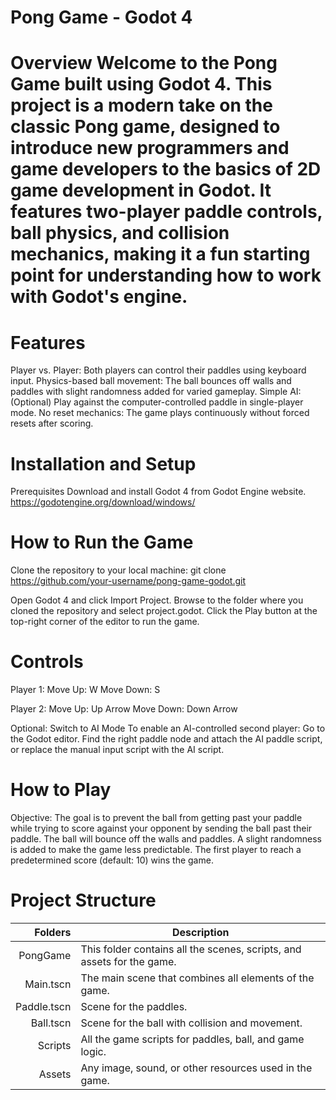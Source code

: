 # Pong Game - Godot 4
# Overview Welcome to the Pong Game built using Godot 4. This project is a modern take on the classic Pong game, designed to introduce new programmers and game developers to the basics of 2D game development in Godot. It features two-player paddle controls, ball physics, and collision mechanics, making it a fun starting point for understanding how to work with Godot's engine.

# Features
Player vs. Player: Both players can control their paddles using keyboard input.
Physics-based ball movement: The ball bounces off walls and paddles with slight randomness added for varied gameplay.
Simple AI: (Optional) Play against the computer-controlled paddle in single-player mode.
No reset mechanics: The game plays continuously without forced resets after scoring.

# Installation and Setup
Prerequisites
Download and install Godot 4 from Godot Engine website.
https://godotengine.org/download/windows/

# How to Run the Game
Clone the repository to your local machine:
git clone https://github.com/your-username/pong-game-godot.git

Open Godot 4 and click Import Project.
Browse to the folder where you cloned the repository and select project.godot.
Click the Play button at the top-right corner of the editor to run the game.

# Controls
Player 1:
Move Up: W
Move Down: S

Player 2:
Move Up: Up Arrow
Move Down: Down Arrow

Optional: Switch to AI Mode
To enable an AI-controlled second player:
Go to the Godot editor.
Find the right paddle node and attach the AI paddle script, or replace the manual input script with the AI script.

# How to Play
Objective: The goal is to prevent the ball from getting past your paddle while trying to score against your opponent by sending the ball past their paddle.
The ball will bounce off the walls and paddles. A slight randomness is added to make the game less predictable.
The first player to reach a predetermined score (default: 10) wins the game.

# Project Structure
| Folders | Description |
|-----:|-----------|
|PongGame|This folder contains all the scenes, scripts, and assets for the game.|
|Main.tscn| The main scene that combines all elements of the game.|
|Paddle.tscn| Scene for the paddles.|
|Ball.tscn| Scene for the ball with collision and movement.|
|Scripts| All the game scripts for paddles, ball, and game logic.|
|Assets| Any image, sound, or other resources used in the game.|
